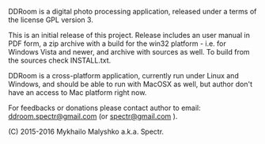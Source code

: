 DDRoom is a digital photo processing application, released under a terms of the license GPL version 3.

This is an initial release of this project. Release includes an user manual in PDF form, a zip archive with a build for the win32 platform - i.e. for Windows Vista and newer, and archive with sources as well. To build from the sources check INSTALL.txt.

DDRoom is a cross-platform application, currently run under Linux and Windows, and should be able to run with MacOSX as well, but author don't have an access to Mac platform right now.

For feedbacks or donations please contact author to email: ddroom.spectr@gmail.com (or spectr@gmail.com ).

(C) 2015-2016 Mykhailo Malyshko a.k.a. Spectr.
